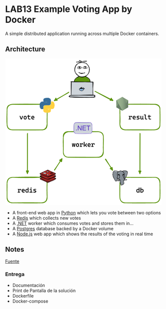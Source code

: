 # LAB13 Example Voting App by Docker

A simple distributed application running across multiple Docker containers.

## Architecture

![Architecture diagram](architecture.excalidraw.png)

* A front-end web app in [Python](/vote) which lets you vote between two options
* A [Redis](https://hub.docker.com/_/redis/) which collects new votes
* A [.NET](/worker/) worker which consumes votes and stores them in…
* A [Postgres](https://hub.docker.com/_/postgres/) database backed by a Docker volume
* A [Node.js](/result) web app which shows the results of the voting in real time

## Notes

[Fuente](https://github.com/dockersamples/example-voting-app)

### Entrega

- Documentación
- Print de Pantalla de la solución
- Dockerfile
- Docker-compose